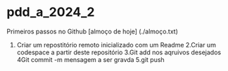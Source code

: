 # pdd_a_2024_2
Primeiros passos no Github 
[almoço de hoje] (./almoço.txt)
1. Criar um repostitório remoto inicializado com um Readme
2.Criar um codespace a partir deste repositório
3.Git add nos aqruivos desejados 
4Git commit -m mensagem a ser gravda
5.git push